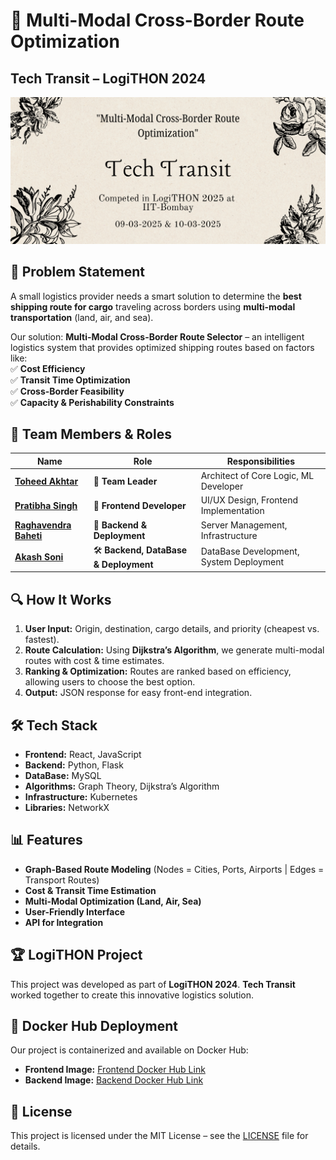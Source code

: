 # 🚀 Multi-Modal Cross-Border Route Optimization  

## Tech Transit – LogiTHON 2024  

![Tech Transit](./Banner.png)  

## 📌 Problem Statement  
A small logistics provider needs a smart solution to determine the **best shipping route for cargo** traveling across borders using **multi-modal transportation** (land, air, and sea).  

Our solution: **Multi-Modal Cross-Border Route Selector** – an intelligent logistics system that provides optimized shipping routes based on factors like:  
✅ **Cost Efficiency**  
✅ **Transit Time Optimization**  
✅ **Cross-Border Feasibility**  
✅ **Capacity & Perishability Constraints**  

<!-- 
## 👥 Team Members & Roles  

- **[Toheed Akhtar](https://github.com/toheedakhtar)** – 🚀 **Team Leader** | Architect of Core Logic & ML Developer  
- **[Pratibha Singh](https://github.com/pratibhasingh47)** – 🎨 **Frontend Developer** | UI/UX & Frontend Implementation  
- **[Raghavendra Baheti](https://github.com/Raghavendrabaheti)** – 🔧 **Backend & Deployment** | Server Management & Infrastructure  
- **[Akash Soni](https://github.com/akash2061)** – 🛠️ **Backend, DataBase & Deployment** | DataBase Development & System Deployment   
-->

## 👥 Team Members & Roles  

| Name                 | Role                          | Responsibilities                         |
|----------------------|-----------------------------|-----------------------------------------|
|**[Toheed Akhtar](https://github.com/toheedakhtar)** |  🚀 **Team Leader**              | Architect of Core Logic, ML Developer  |
|**[Pratibha Singh](https://github.com/pratibhasingh47)** |  🎨 **Frontend Developer**      | UI/UX Design, Frontend Implementation  |
|**[Raghavendra Baheti](https://github.com/Raghavendrabaheti)** |  🔧 **Backend & Deployment**  | Server Management, Infrastructure      |
|**[Akash Soni](https://github.com/akash2061)**    |  🛠️ **Backend, DataBase & Deployment** | DataBase Development, System Deployment    |

## 🔍 How It Works  
1. **User Input:** Origin, destination, cargo details, and priority (cheapest vs. fastest).  
2. **Route Calculation:** Using **Dijkstra’s Algorithm**, we generate multi-modal routes with cost & time estimates.  
3. **Ranking & Optimization:** Routes are ranked based on efficiency, allowing users to choose the best option.  
4. **Output:** JSON response for easy front-end integration.  

## 🛠️ Tech Stack  
- **Frontend:** React, JavaScript  
- **Backend:** Python, Flask  
- **DataBase:** MySQL  
- **Algorithms:** Graph Theory, Dijkstra’s Algorithm  
- **Infrastructure:** Kubernetes  
- **Libraries:** NetworkX  

## 📊 Features  
- **Graph-Based Route Modeling** (Nodes = Cities, Ports, Airports | Edges = Transport Routes)  
- **Cost & Transit Time Estimation**  
- **Multi-Modal Optimization (Land, Air, Sea)**  
- **User-Friendly Interface**  
- **API for Integration**  

## 🏆 LogiTHON Project  
This project was developed as part of **LogiTHON 2024**. **Tech Transit** worked together to create this innovative logistics solution.  


## 🐳 Docker Hub Deployment  

Our project is containerized and available on Docker Hub:  

- **Frontend Image:** [Frontend Docker Hub Link](https://hub.docker.com/r/akash2061/frontend)  
- **Backend Image:** [Backend Docker Hub Link](https://hub.docker.com/r/akash2061/flask)  

<!-- 
## 📽️ Demo  
🚀 Check out our live demo **[here](#)** (Add a link if available).   -->

## 📜 License  
This project is licensed under the MIT License – see the [LICENSE](../LICENSE) file for details.  
